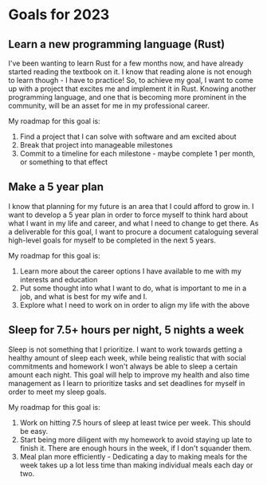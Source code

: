 # Goals for 2023

## Learn a new programming language (Rust)
I've been wanting to learn Rust for a few months now, and have already started reading the textbook on it.
I know that reading alone is not enough to learn though - I have to practice! So, to achieve my goal, I want to come up
with a project that excites me and implement it in Rust. Knowing another programming language, and one that is becoming
more prominent in the community, will be an asset for me in my professional career.

My roadmap for this goal is:
1. Find a project that I can solve with software and am excited about
2. Break that project into manageable milestones
3. Commit to a timeline for each milestone - maybe complete 1 per month, or something to that effect

## Make a 5 year plan
I know that planning for my future is an area that I could afford to grow in. I want to develop a 5 year plan
in order to force myself to think hard about what I want in my life and career, and what I need to change to get there.
As a deliverable for this goal, I want to procure a document cataloguing several high-level goals for myself to be 
completed in the next 5 years.

My roadmap for this goal is:
1. Learn more about the career options I have available to me with my interests and education
2. Put some thought into what I want to do, what is important to me in a job, and what is best for my wife and I. 
3. Explore what I need to work on in order to align my life with the above

## Sleep for 7.5+ hours per night, 5 nights a week
Sleep is not something that I prioritize. I want to work towards getting a healthy amount of sleep each week,
while being realistic that with social commitments and homework I won't always be able to sleep a certain amount each 
night. This goal will help to improve my health and also time management as I learn to prioritize tasks and
set deadlines for myself in order to meet my sleep goals. 

My roadmap for this goal is:
1. Work on hitting 7.5 hours of sleep at least twice per week. This should be easy.
2. Start being more diligent with my homework to avoid staying up late to finish it. There are enough hours in the week, if I don't squander them.
3. Meal plan more efficiently - Dedicating a day to making meals for the week takes up a lot less time than making individual meals each day or two.
